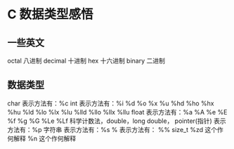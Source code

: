 # C 数据类型感悟

## 一些英文

octal   八进制
decimal 十进制
hex     十六进制
binary  二进制

## 数据类型
char          表示方法有：%c
int           表示方法有：%i %d %o %x %u 
                             %hd %ho %hx %hu 
                             %ld %lo %lx %lu
                             %lld %llo %llx %llu
float         表示方法有：%a %A %e %E %f %g %G %Le %Lf  科学计数法，double，long double，
pointer(指针) 表示方法有：%p
字符串        表示方法有：%s
%             表示方法有： %%
size_t %zd    这个作何解释
%n            这个作何解释